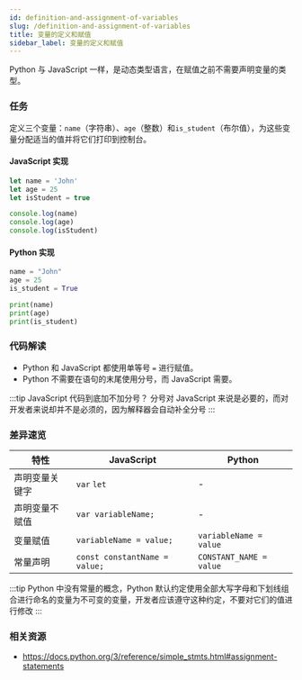 ```yaml
---
id: definition-and-assignment-of-variables
slug: /definition-and-assignment-of-variables
title: 变量的定义和赋值
sidebar_label: 变量的定义和赋值
---
```


Python 与 JavaScript 一样，是动态类型语言，在赋值之前不需要声明变量的类型。

### 任务

定义三个变量：`name`（字符串）、`age`（整数）和`is_student`（布尔值），为这些变量分配适当的值并将它们打印到控制台。

#### JavaScript 实现

```javascript
let name = 'John'
let age = 25
let isStudent = true

console.log(name)
console.log(age)
console.log(isStudent)
```

#### Python 实现

```python
name = "John"
age = 25
is_student = True

print(name)
print(age)
print(is_student)
```

### 代码解读

- Python 和 JavaScript 都使用单等号 `=` 进行赋值。
- Python 不需要在语句的末尾使用分号，而 JavaScript 需要。

:::tip JavaScript 代码到底加不加分号？
分号对 JavaScript 来说是必要的，而对开发者来说却并不是必须的，因为解释器会自动补全分号
:::

### 差异速览

| 特性           | JavaScript                    | Python                  |
| -------------- | ----------------------------- | ----------------------- |
| 声明变量关键字 | `var` `let`                   | -                       |
| 声明变量不赋值 | `var variableName;`           | -                       |
| 变量赋值       | `variableName = value;`       | `variableName = value`  |
| 常量声明       | `const constantName = value;` | `CONSTANT_NAME = value` |

:::tip
Python 中没有常量的概念，Python 默认约定使用全部大写字母和下划线组合进行命名的变量为不可变的变量，开发者应该遵守这种约定，不要对它们的值进行修改
:::

### 相关资源

- https://docs.python.org/3/reference/simple_stmts.html#assignment-statements
